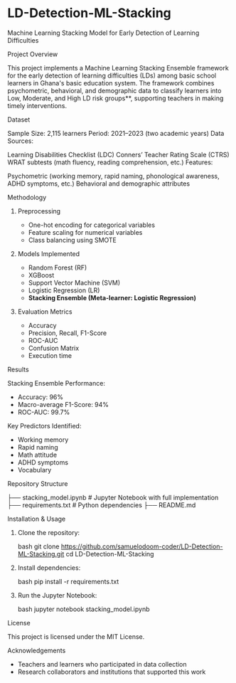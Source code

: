 # LD-Detection-ML-Stacking
Machine Learning Stacking Model for Early Detection of Learning Difficulties

Project Overview

This project implements a Machine Learning Stacking Ensemble framework for the early detection of learning difficulties (LDs) among basic school learners in Ghana's basic education system. 
The framework combines psychometric, behavioral, and demographic data to classify learners into Low, Moderate, and High LD risk groups**, supporting teachers in making timely interventions.

Dataset

Sample Size: 2,115 learners
Period: 2021–2023 (two academic years)
Data Sources:

  Learning Disabilities Checklist (LDC)
  Conners’ Teacher Rating Scale (CTRS)
  WRAT subtests (math fluency, reading comprehension, etc.)
Features:

Psychometric (working memory, rapid naming, phonological awareness, ADHD symptoms, etc.)
Behavioral and demographic attributes

Methodology

1. Preprocessing

   * One-hot encoding for categorical variables
   * Feature scaling for numerical variables
   * Class balancing using SMOTE

2. Models Implemented

   * Random Forest (RF)
   * XGBoost
   * Support Vector Machine (SVM)
   * Logistic Regression (LR)
   * **Stacking Ensemble (Meta-learner: Logistic Regression)**

3. Evaluation Metrics

   * Accuracy
   * Precision, Recall, F1-Score
   * ROC-AUC
   * Confusion Matrix
   * Execution time


Results

Stacking Ensemble Performance:

  * Accuracy: 96%
  * Macro-average F1-Score: 94%
  * ROC-AUC: 99.7%

Key Predictors Identified:

  * Working memory
  * Rapid naming
  * Math attitude
  * ADHD symptoms
  * Vocabulary

Repository Structure

├── stacking_model.ipynb      # Jupyter Notebook with full implementation
├── requirements.txt          # Python dependencies
├── README.md                 

Installation & Usage

1. Clone the repository:

   bash
   git clone https://github.com/samuelodoom-coder/LD-Detection-ML-Stacking.git
   cd LD-Detection-ML-Stacking
 

2. Install dependencies:

   bash
   pip install -r requirements.txt


3. Run the Jupyter Notebook:

   bash
   jupyter notebook stacking_model.ipynb
   


License

This project is licensed under the MIT License.


Acknowledgements

* Teachers and learners who participated in data collection
* Research collaborators and institutions that supported this work

